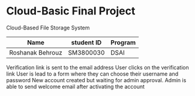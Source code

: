 # Cloud-Basic Final Project
Cloud-Based File Storage System

| Name | student ID |Program|
| ------------- | ------------- | ------- |
| Roshanak Behrouz  | SM3800030 |  DSAI  |

Verification link is sent to the email address
User clicks on the verification link
User is lead to a form where they can choose their username and password
New account created but waiting for admin approval.
Admin is able to send welcome email after activating the account
